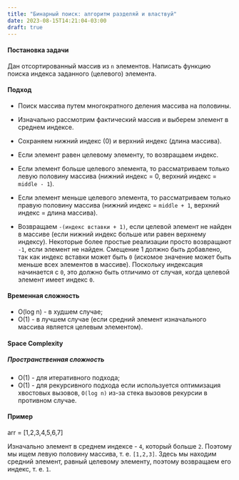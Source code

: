 ```yaml
---
title: "Бинарный поиск: алгоритм разделяй и властвуй"
date: 2023-08-15T14:21:04-03:00
draft: true
---
```


#### Постановка задачи

Дан отсортированный массив из `n` элементов. Написать функцию поиска индекса заданного (целевого) элемента.

#### Подход

- Поиск массива путем многократного деления массива на половины.
- Изначально рассмотрим фактический массив и выберем элемент в среднем индексе.
- Сохраняем нижний индекс (0) и верхний индекс (длина массива).
- Если элемент равен целевому элементу, то возвращаем индекс.
- Если элемент больше целевого элемента, то рассматриваем только левую половину массива (нижний индекс = 0, верхний индекс = `middle - 1`).
- Если элемент меньше целевого элемента, то рассматриваем только правую половину массива (нижний индекс = `middle + 1`, верхний индекс = длина массива).

- Возвращаем `-(индекс вставки + 1)`, если целевой элемент не найден в массиве (если нижний индекс больше или равен верхнему индексу). Некоторые более простые реализации просто возвращают `-1`, если элемент не найден. Смещение 1 должно быть добавлено, так как индекс вставки может быть `0` (искомое значение может быть меньше всех элементов в массиве). Поскольку индексация начинается с `0`, это должно быть отличимо от случая, когда целевой элемент имеет индекс `0`.

#### Временная сложность

- O(log n) - в худшем случае;
- O(1) - в лучшем случае (если средний элемент изначального массива является целевым элементом).

#### Space Complexity

##### Пространственная сложность

- O(1) - для итеративного подхода;
- O(1) - для рекурсивного подхода если используется оптимизация хвостовых вызовов, `O(log n)` из-за стека вызовов рекурсии в противном случае.

#### Пример

arr = [1,2,3,4,5,6,7]  

Изначально элемент в среднем индексе - `4`, который больше `2`. Поэтому мы ищем левую половину массива, т. е. `[1,2,3]`.
Здесь мы находим средний элемент, равный целевому элементу, поэтому возвращаем его индекс, т. е. `1`.
